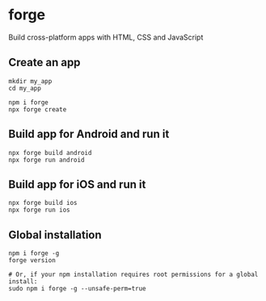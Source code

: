 # forge
Build cross-platform apps with HTML, CSS and JavaScript


## Create an app

    mkdir my_app
    cd my_app

    npm i forge
    npx forge create


## Build app for Android and run it

    npx forge build android
    npx forge run android


## Build app for iOS and run it

    npx forge build ios
    npx forge run ios


## Global installation

    npm i forge -g
    forge version

    # Or, if your npm installation requires root permissions for a global install:
    sudo npm i forge -g --unsafe-perm=true
